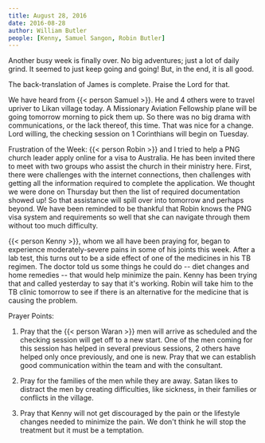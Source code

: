 ```yaml
---
title: August 28, 2016
date: 2016-08-28
author: William Butler
people: [Kenny, Samuel Sangon, Robin Butler]
---
```


Another busy week is finally over. No big adventures; just a lot of daily grind. It seemed to just keep going and going!
But, in the end, it is all good.

The back-translation of James is complete. Praise the Lord for that.

We have heard from {{< person Samuel >}}. He and 4 others were to travel upriver to Likan village today. A Missionary Aviation Fellowship plane will be going tomorrow morning to pick them up. So there was no big drama with communications, or the lack thereof, this time. That was nice for a change. Lord willing, the checking session on 1 Corinthians will begin on Tuesday.

Frustration of the Week: {{< person Robin >}} and I tried to help a PNG church leader apply online for a visa to Australia. He has been invited there to meet with two groups who assist the church in their ministry here. First, there were challenges with the internet connections, then challenges with getting all the information required to complete the application. We thought we were done on Thursday but then the list of required documentation showed up! So that assistance will spill over into tomorrow and perhaps beyond. We have been reminded to be thankful that Robin knows the PNG visa system and requirements so well that she can navigate through them without too much difficulty.

{{< person Kenny >}}, whom we all have been praying for, began to experience moderately-severe pains in some of his joints this week. After a lab test, this turns out to be a side effect of one of the medicines in his TB regimen. The doctor told us some things he could do -- diet changes and home remedies -- that would help minimize the pain. Kenny has been trying that and called yesterday to say that it's working. Robin will take him to the TB clinic tomorrow to see if there is an alternative for the medicine that is causing the problem.

Prayer Points:

1. Pray that the {{< person Waran >}} men will arrive as scheduled and the checking session will get off to a new start. One of the men coming for this session has helped in several previous sessions, 2 others have helped only once previously, and one is new. Pray that we can establish good communication within the team and with the consultant.

2. Pray for the families of the men while they are away. Satan likes to distract the men by creating difficulties, like sickness, in their families or conflicts in the village.

3. Pray that Kenny will not get discouraged by the pain or the lifestyle changes needed to minimize the pain. We don't think he will stop the treatment but it must be a temptation.
